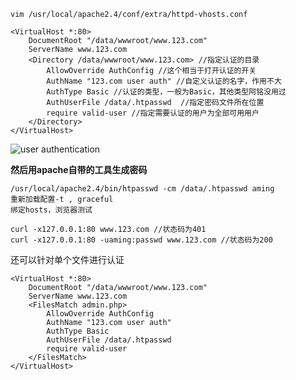 `vim /usr/local/apache2.4/conf/extra/httpd-vhosts.conf` 

```
<VirtualHost *:80>
    DocumentRoot "/data/wwwroot/www.123.com"
    ServerName www.123.com
    <Directory /data/wwwroot/www.123.com> //指定认证的目录
        AllowOverride AuthConfig //这个相当于打开认证的开关
        AuthName "123.com user auth" //自定义认证的名字，作用不大
        AuthType Basic //认证的类型，一般为Basic，其他类型阿铭没用过
        AuthUserFile /data/.htpasswd  //指定密码文件所在位置
        require valid-user //指定需要认证的用户为全部可用用户
    </Directory>
</VirtualHost>
``` 


![user authentication](https://ws2.sinaimg.cn/large/006tKfTcgy1fi5omj41nkj31720pyjvu.jpg)

**然后用apache自带的工具生成密码**

```
/usr/local/apache2.4/bin/htpasswd -cm /data/.htpasswd aming 
重新加载配置-t , graceful
绑定hosts，浏览器测试
```

```
curl -x127.0.0.1:80 www.123.com //状态码为401
curl -x127.0.0.1:80 -uaming:passwd www.123.com //状态码为200
```



还可以针对单个文件进行认证

```
<VirtualHost *:80>
    DocumentRoot "/data/wwwroot/www.123.com"
    ServerName www.123.com
    <FilesMatch admin.php>
        AllowOverride AuthConfig
        AuthName "123.com user auth"
        AuthType Basic
        AuthUserFile /data/.htpasswd
        require valid-user
    </FilesMatch>
</VirtualHost>
```



